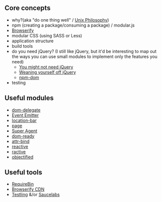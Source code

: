 ## Core concepts

- why?(aka "do one thing well" / [Unix Philosophy](http://en.wikipedia.org/wiki/Unix_philosophy))
- npm (creating a package/consuming a package) / modular.js
- [Browserify](http://browserify.org/)
- modular CSS (using SASS or Less)
- application structure
- build tools
- do you need jQuery? (I still like jQuery, but it'd be interesting to map out the ways you can use small modules to implement only the features you need)
    - [You might not need jQuery](http://youmightnotneedjquery.com/)
    - [Weaning yourself off jQuery](http://substack.net/weaning_yourself_off_jquery)
    - [npm-dom](https://github.com/npm-dom)
- testing

## Useful modules

- [dom-delegate](https://www.npmjs.org/package/dom-delegate)
- [Event Emitter](http://nodejs.org/api/events.html)
- [location-bar](https://www.npmjs.org/package/location-bar)
- [page](https://www.npmjs.org/package/page)
- [Super Agent](https://www.npmjs.org/package/superagent)
- [dom-ready](https://www.npmjs.org/package/domready)
- [attr-bind](https://www.npmjs.org/package/attr-bind)
- [reactive](https://www.npmjs.org/package/reactive)
- [ractive](http://www.ractivejs.org/)
- [objectified](https://www.npmjs.org/package/objectified)

## Useful tools

- [RequireBin](http://requirebin.com/)
- [Browserify CDN](http://wzrd.in/)
- [Testling](https://ci.testling.com/) &/or [Saucelabs](https://saucelabs.com/)

